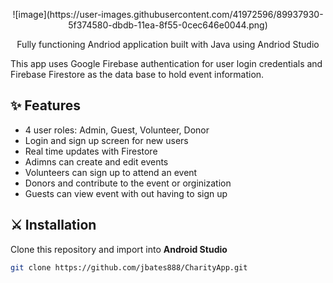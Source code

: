 <p align="center">
    ![image](https://user-images.githubusercontent.com/41972596/89937930-5f374580-dbdb-11ea-8f55-0cec646e0044.png)
</p>

<p align="center">
Fully functioning Andriod application built with Java using Andriod Studio
<br>
</p>

This app uses Google Firebase authentication for user login credentials and Firebase Firestore as the data base to hold event information.


## ✨ Features

* 4 user roles: Admin, Guest, Volunteer, Donor
* Login and sign up screen for new users
* Real time updates with Firestore
* Adimns can create and edit events
* Volunteers can sign up to attend an event
* Donors and contribute to the event or orginization
* Guests can view event with out having to sign up

## ⚔️ Installation

Clone this repository and import into **Android Studio**
```bash
git clone https://github.com/jbates888/CharityApp.git
```
